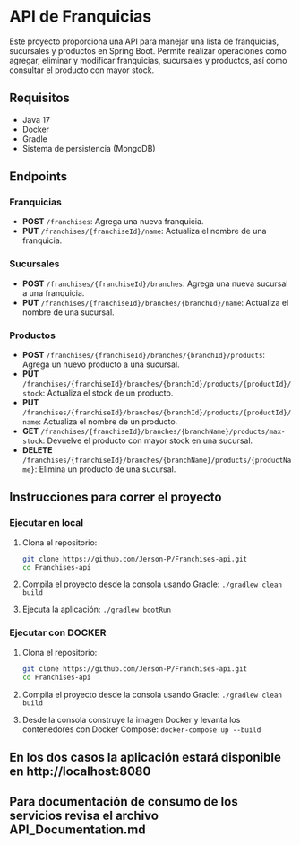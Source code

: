 # API de Franquicias

Este proyecto proporciona una API para manejar una lista de franquicias, sucursales y productos en Spring Boot. Permite realizar operaciones como agregar, eliminar y modificar franquicias, sucursales y productos, así como consultar el producto con mayor stock.

## Requisitos

- Java 17
- Docker
- Gradle
- Sistema de persistencia (MongoDB)

## Endpoints

### Franquicias

- **POST** `/franchises`: Agrega una nueva franquicia.
- **PUT** `/franchises/{franchiseId}/name`: Actualiza el nombre de una franquicia.

### Sucursales

- **POST** `/franchises/{franchiseId}/branches`: Agrega una nueva sucursal a una franquicia.
- **PUT** `/franchises/{franchiseId}/branches/{branchId}/name`: Actualiza el nombre de una sucursal.

### Productos

- **POST** `/franchises/{franchiseId}/branches/{branchId}/products`: Agrega un nuevo producto a una sucursal.
- **PUT** `/franchises/{franchiseId}/branches/{branchId}/products/{productId}/stock`: Actualiza el stock de un producto.
- **PUT** `/franchises/{franchiseId}/branches/{branchId}/products/{productId}/name`: Actualiza el nombre de un producto.
- **GET** `/franchises/{franchiseId}/branches/{branchName}/products/max-stock`: Devuelve el producto con mayor stock en una sucursal.
- **DELETE** `/franchises/{franchiseId}/branches/{branchName}/products/{productName}`: Elimina un producto de una sucursal.

## Instrucciones para correr el proyecto

### Ejecutar en local

1. Clona el repositorio:
   ```bash
   git clone https://github.com/Jerson-P/Franchises-api.git
   cd Franchises-api

   
2. Compila el proyecto desde la consola usando Gradle:
   `./gradlew clean build`
   
3. Ejecuta la aplicación:
	`./gradlew bootRun`
	
### Ejecutar con DOCKER

1. Clona el repositorio:
   ```bash
   git clone https://github.com/Jerson-P/Franchises-api.git
   cd Franchises-api

   
2. Compila el proyecto desde la consola usando Gradle:
   `./gradlew clean build`
   
3. Desde la consola construye la imagen Docker y levanta los contenedores con Docker Compose:
	`docker-compose up --build`

## En los dos casos la aplicación estará disponible en http://localhost:8080
## Para documentación de consumo de los servicios revisa el archivo API_Documentation.md


